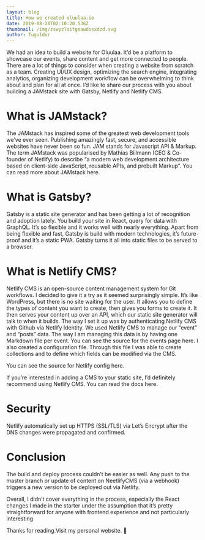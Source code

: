 ```yaml
---
layout: blog
title: How we created oluulaa.io
date: 2019-08-20T02:10:20.536Z
thumbnail: /img/zswyzloitgeawdssxdzd.svg
author: Tuguldur
---
```

We had an idea to build a website for Oluulaa. It’d be a platform to showcase our events, share content and get more connected to people. There are a lot of things to consider when creating a website from scratch as a team. Creating UI/UX design, optimizing the search engine, integrating analytics, organizing development workflow can be overwhelming to think about and plan for all at once. I’d like to share our process with you about building a JAMstack site with Gatsby, Netlify and Netlify CMS.



# What is JAMstack?



The JAMstack has inspired some of the greatest web development tools we’ve ever seen. Publishing amazingly fast, secure, and accessible websites have never been so fun. JAM stands for Javascript API & Markup. The term JAMstack was popularised by Mathias Biilmann (CEO & Co-founder of Netlify) to describe “a modern web development architecture based on client-side JavaScript, reusable APIs, and prebuilt Markup”. You can read more about JAMstack here.



# What is Gatsby?

Gatsby is a static site generator and has been getting a lot of recognition and adoption lately. You build your site in React, query for data with GraphQL. It’s so flexible and it works well with nearly everything. Apart from being flexible and fast, Gatsby is build with modern technologies, it’s future-proof and it’s a static PWA. Gatsby turns it all into static files to be served to a browser. 



# What is Netlify CMS?

Netlify CMS is an open-source content management system for Git workflows. I decided to give it a try as it seemed surprisingly simple. It’s like WordPress, but there is no site waiting for the user. It allows you to define the types of content you want to create, then gives you forms to create it. It then serves your content up over an API, which our static site generator will talk to when it builds. The way I set it up was by authenticating Netlify CMS with Github via Netlify Identity. We used Netlify CMS to manage our “event” and “posts” data. The way I am managing this data is by having one Markdown file per event. You can see the source for the events page here. I also created a configuration file. Through this file I was able to create collections and to define which fields can be modified via the CMS.

You can see the source for Netlify config here.

If you’re interested in adding a CMS to your static site, I’d definitely recommend using Netlify CMS. You can read the docs here.

# Security

Netlify automatically set up HTTPS (SSL/TLS) via Let’s Encrypt after the DNS changes were propagated and confirmed.

# Conclusion

The build and deploy process couldn’t be easier as well. Any push to the master branch or update of content on NeetlifyCMS (via a webhook) triggers a new version to be deployed out via Netlify.

Overall, I didn’t cover everything in the process, especially the React changes I made in the starter under the assumption that it’s pretty straightforward for anyone with frontend experience and not particularly interesting

Thanks for reading.Visit my personal website. 🐤
